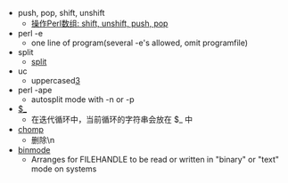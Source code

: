 - push, pop, shift, unshift
    - [操作Perl数组: shift, unshift, push, pop][1]
- perl -e
    - one line of program(several -e's allowed, omit programfile)
- split
    - [split][2]
- uc
    - uppercased[3]
- perl -ape
    - autosplit mode with -n or -p
- [$_][4]
    - 在迭代循环中，当前循环的字符串会放在 $_ 中
- [chomp][5]
    - 删除\n
- [binmode][6]
    - Arranges for FILEHANDLE to be read or written in "binary" or "text" mode on systems

[1]:https://cn.perlmaven.com/manipulating-perl-arrays
[2]:https://perldoc.perl.org/functions/split.html
[3]:https://perldoc.perl.org/functions/uc.html
[4]:https://www.runoob.com/perl/perl-special-variables.html
[5]:https://perldoc.perl.org/functions/chomp.html
[6]:https://perldoc.perl.org/functions/binmode.html